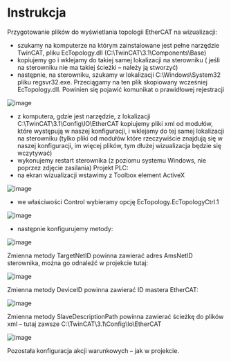 # Instrukcja 
Przygotowanie plików do wyświetlania topologii  EtherCAT na wizualizacji:
- szukamy na komputerze na którym zainstalowane jest pełne narzędzie TwinCAT, pliku EcTopology.dll (C:\TwinCAT\3.1\Components\Base)
- kopiujemy go i wklejamy do takiej samej lokalizacji na sterowniku ( jeśli na sterowniku nie ma takiej ścieżki – należy ją stworzyć)
- następnie,  na  sterowniku,  szukamy  w  lokalizacji  C:\Windows\System32  pliku  regsvr32.exe. Przeciągamy na ten plik skopiowany wcześniej EcTopology.dll. Powinien się pojawić komunikat o prawidłowej rejestracji

![image](https://github.com/BA-PL/PLC-HMI/assets/155453679/9d95ef53-449b-444b-a963-7211eb1f32c5)

- z komputera, gdzie jest narzędzie, z lokalizacji C:\TwinCAT\3.1\Config\IO\EtherCAT kopiujemy pliki xml od modułów, które występują w naszej konfiguracji, i wklejamy do tej samej lokalizacji na sterowniku (tylko pliki od modułów które rzeczywiście znajdują się w naszej konfiguracji, im więcej plików, tym dłużej wizualizacja będzie się wczytywać)
- wykonujemy restart sterownika (z poziomu systemu Windows, nie poprzez zdjęcie zasilania) Projekt PLC:
- na ekran wizualizacji wstawimy z Toolbox element ActiveX

![image](https://github.com/BA-PL/PLC-HMI/assets/155453679/173983c4-4da6-4a88-9fc1-8668389ae20a)

- we właściwości Control wybieramy opcję EcTopology.EcTopologyCtrl.1

 ![image](https://github.com/BA-PL/PLC-HMI/assets/155453679/3e57c1d7-9a2f-449f-bf51-7c228ad0664a)

 - następnie konfigurujemy metody:

![image](https://github.com/BA-PL/PLC-HMI/assets/155453679/cbca7605-449d-4f42-bddb-e8fe59d14045)

Zmienna metody TargetNetID powinna zawierać adres AmsNetID sterownika, można go odnaleźć w projekcie tutaj:

![image](https://github.com/BA-PL/PLC-HMI/assets/155453679/929c0f2b-52a3-45b0-b604-737f9f77a292)

Zmienna metody DeviceID powinna zawierać ID mastera EtherCAT:

![image](https://github.com/BA-PL/PLC-HMI/assets/155453679/a3f90c9f-affe-4657-b14f-1bff4208cbde)

Zmienna  metody  SlaveDescriptionPath  powinna  zawierać  ścieżkę  do  plików  xml  –  tutaj  zawsze C:\TwinCAT\3.1\Config\Io\EtherCAT

![image](https://github.com/BA-PL/PLC-HMI/assets/155453679/117d157f-0737-413b-9cac-cbab392df8ee)

Pozostała konfiguracja akcji warunkowych – jak w projekcie.
